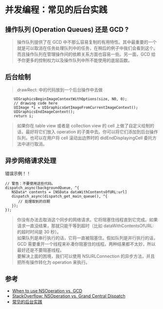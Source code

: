 # 并发编程：常见的后台实践
## 操作队列 (Operation Queues) 还是 GCD ?
> 操作队列提供了在 GCD 中不那么容易复制的有用特性。其中最重要的一个就是可以取消在任务处理队列中的任务，在稍后的例子中我们会看到这个。而且操作队列在管理操作间的依赖关系方面也容易一些。另一面，GCD 给予你更多的控制权力以及操作队列中所不能使用的底层函数。  

## 后台绘制
> drawRect: 中的代码放到一个后台操作中去做 
    
        UIGraphicsBeginImageContextWithOptions(size, NO, 0);
        // drawing code here
        UIImage *i = UIGraphicsGetImageFromCurrentImageContext();
        UIGraphicsEndImageContext();
        return i;

> 如果你在 table view 或者是 collection view 的 cell 上做了自定义绘制的话，最好将它们放入 operation 的子类中去。你可以将它们添加到后台操作队列，也可以在用户将 cell 滚动出边界时的 didEndDisplayingCell 委托方法中进行取消。  

## 异步网络请求处理
错误示例！！  

    // 警告：不要使用这些代码。
    dispatch_async(backgroundQueue, ^{
       NSData* contents = [NSData dataWithContentsOfURL:url]
       dispatch_async(dispatch_get_main_queue(), ^{
          // 处理取到的日期
       });
    });
  
  > 你没有办法去取消这个同步的网络请求。它将阻塞住线程直到它完成。如果请求一直没结果，那就只能干等到超时（比如 dataWithContentsOfURL: 的超时时间是 30 秒）。  
  > 如果队列是串行执行的话，它将一直被阻塞住。假如队列是并行执行的话，GCD 需要重开一个线程来补凑你阻塞住的线程。两种结果都不太妙，所以最好还是不要阻塞线程。  
> 要解决上面的困境，我们可以使用 NSURLConnection 的异步方法，并且把所有操作转化为 operation 来执行。

  
## 参考  
- [When to use NSOperation vs. GCD](http://eschatologist.net/blog/?p=232)
- [StackOverflow: NSOperation vs. Grand Central Dispatch](https://stackoverflow.com/questions/10373331/nsoperation-vs-grand-central-dispatch)
- [常见的后台实践](https://www.objccn.io/issue-2-2/)



